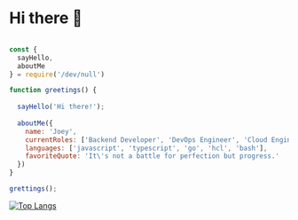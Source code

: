 
# Hi there 👋

```javascript

const {
  sayHello,
  aboutMe
} = require('/dev/null')

function greetings() {
  
  sayHello('Hi there!');
  
  aboutMe({
    name: 'Joey',
    currentRoles: ['Backend Developer', 'DevOps Engineer', 'Cloud Engineer'],
    languages: ['javascript', 'typescript', 'go', 'hcl', 'bash'],
    favoriteQuote: 'It\'s not a battle for perfection but progress.'
  })
}

grettings();
```
[![Top Langs](https://github-readme-stats.vercel.app/api/top-langs/?username=jp6rt&hide=css,scss,html,php,swift)](https://github-readme-stats.vercel.app/api/top-langs/?username=jp6rt&hide=css,scss,html,php,swift)
